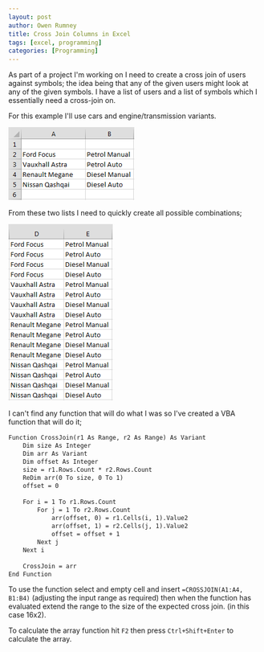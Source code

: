 ```yaml
---
layout: post
author: Owen Rumney
title: Cross Join Columns in Excel
tags: [excel, programming]
categories: [Programming]
---
```


As part of a project I'm working on I need to create a cross join of users against symbols; the idea being that any of the given users might look at any of the given symbols. I have a list of users and a list of symbols which I essentially need a cross-join on.

For this example I'll use cars and engine/transmission variants.

![List](../images/lists.png)

From these two lists I need to quickly create all possible combinations;

![cross-joined list](../images/crossjoin.png)

I can't find any function that will do what I was so I've created a VBA function that will do it;

    Function CrossJoin(r1 As Range, r2 As Range) As Variant
        Dim size As Integer
        Dim arr As Variant
        Dim offset As Integer
        size = r1.Rows.Count * r2.Rows.Count
        ReDim arr(0 To size, 0 To 1)
        offset = 0

        For i = 1 To r1.Rows.Count
            For j = 1 To r2.Rows.Count
                arr(offset, 0) = r1.Cells(i, 1).Value2
                arr(offset, 1) = r2.Cells(j, 1).Value2
                offset = offset + 1
            Next j
        Next i

        CrossJoin = arr
    End Function

To use the function select and empty cell and insert `=CROSSJOIN(A1:A4, B1:B4)` (adjusting the input range as required) then when the function has evaluated extend the range to the size of the expected cross join. (in this case 16x2).

To calculate the array function hit `F2` then press `Ctrl+Shift+Enter` to calculate the array.
